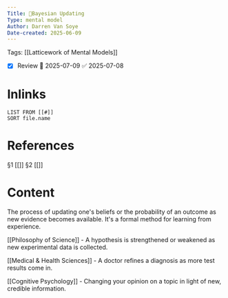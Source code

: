 ```yaml
---
Title: 🧩Bayesian Updating
Type: mental model
Author: Darren Van Soye
Date-created: 2025-06-09
---
```

Tags: [[Latticework of Mental Models]]

- [x] Review 📅 2025-07-09 ✅ 2025-07-08

# Inlinks 
```dataview
LIST FROM [[#]]
SORT file.name
```

# References 
§1 [[]]
§2 [[]]

# Content

The process of updating one's beliefs or the probability of an outcome as new evidence becomes available. It's a formal method for learning from experience.

[[Philosophy of Science]] - A hypothesis is strengthened or weakened as new experimental data is collected.

[[Medical & Health Sciences]] - A doctor refines a diagnosis as more test results come in.

[[Cognitive Psychology]] - Changing your opinion on a topic in light of new, credible information.
